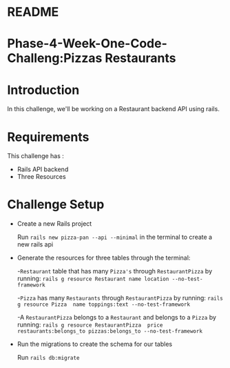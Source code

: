 # README

# Phase-4-Week-One-Code-Challeng:Pizzas Restaurants

# Introduction

In this challenge, we'll be working on a Restaurant backend API using rails.

# Requirements 

This challenge has :
  * Rails API backend
  * Three Resources

# Challenge Setup

* Create a new Rails project

    Run `rails new pizza-pan --api --minimal` in the terminal to create a new rails api

* Generate the resources for three tables through the terminal:

    -`Restaurant` table that has many `Pizza's` through `RestaurantPizza` by running:
          `rails g resource Restaurant name location --no-test-framework`

    -`Pizza` has many `Restaurants` through `RestaurantPizza` by running:
          `rails g resource Pizza  name toppings:text --no-test-framework`

    -A `RestaurantPizza` belongs to a `Restaurant` and belongs to a `Pizza` by running:
          `rails g resource RestaurantPizza  price restaurants:belongs_to pizzas:belongs_to --no-test-framework`

* Run the migrations to create the schema for our tables
 
    Run `rails db:migrate`

